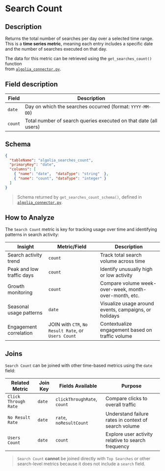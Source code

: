 # Search Count

## Description

Returns the total number of searches per day over a selected time range.  
This is a **time series metric**, meaning each entry includes a specific date and the number of searches executed on that day.

The data for this metric can be retrieved using the `get_searches_count()` function  
from [`algolia_connector.py`](../../algolia_connector.py).

## Field description

| Field     | Description                                                           |
|-----------|-----------------------------------------------------------------------|
| `date`    | Day on which the searches occurred (format: `YYYY-MM-DD`)            |
| `count`   | Total number of search queries executed on that date (all users)     |


## Schema

```json
{
  "tableName": "algolia_searches_count",
  "primaryKey": "date",
  "columns": [
    { "name": "date",  "dataType": "string"  },
    { "name": "count", "dataType": "integer" }
  ]
}
```
> Schema returned by `get_searches_count_schema()`, defined in [`algolia_connector.py`](../../algolia_connector.py).

## How to Analyze

The `Search Count` metric is key for tracking usage over time and identifying patterns in search activity:

| Insight                    | Metric/Field | Description                                                     |
|----------------------------|--------------|-----------------------------------------------------------------|
| Search activity trend      | `count`      | Track total search volume across time                           |
| Peak and low traffic days  | `count`      | Identify unusually high or low activity                         |
| Growth monitoring          | `count`      | Compare volume week-over-week, month-over-month, etc.          |
| Seasonal usage patterns    | `date`       | Visualize usage around events, campaigns, or holidays           |
| Engagement correlation     | JOIN with `CTR`, `No Result Rate`, or `Users Count` | Contextualize engagement based on traffic volume  |


## Joins

`Search Count` can be joined with other time-based metrics using the `date` field:

| Related Metric         | Join Key | Fields Available           | Purpose                                                   |
|------------------------|----------|----------------------------|-----------------------------------------------------------|
| `Click Through Rate`   | `date`   | `clickThroughRate`, `count`| Compare clicks to overall traffic                         |
| `No Result Rate`       | `date`   | `rate`, `noResultCount`    | Understand failure rates in context of search volume      |
| `Users Count`          | `date`   | `count`                    | Explore user activity relative to search frequency        |

> `Search Count` **cannot** be joined directly with `Top Searches` or other search-level metrics because it does not include a `search` field.

